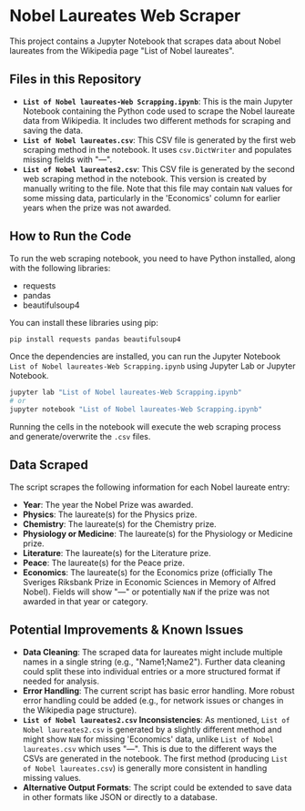 # Nobel Laureates Web Scraper

This project contains a Jupyter Notebook that scrapes data about Nobel laureates from the Wikipedia page "List of Nobel laureates".

## Files in this Repository

*   **`List of Nobel laureates-Web Scrapping.ipynb`**: This is the main Jupyter Notebook containing the Python code used to scrape the Nobel laureate data from Wikipedia. It includes two different methods for scraping and saving the data.
*   **`List of Nobel laureates.csv`**: This CSV file is generated by the first web scraping method in the notebook. It uses `csv.DictWriter` and populates missing fields with "—".
*   **`List of Nobel laureates2.csv`**: This CSV file is generated by the second web scraping method in the notebook. This version is created by manually writing to the file. Note that this file may contain `NaN` values for some missing data, particularly in the 'Economics' column for earlier years when the prize was not awarded.

## How to Run the Code

To run the web scraping notebook, you need to have Python installed, along with the following libraries:

*   requests
*   pandas
*   beautifulsoup4

You can install these libraries using pip:

```bash
pip install requests pandas beautifulsoup4
```

Once the dependencies are installed, you can run the Jupyter Notebook `List of Nobel laureates-Web Scrapping.ipynb` using Jupyter Lab or Jupyter Notebook.

```bash
jupyter lab "List of Nobel laureates-Web Scrapping.ipynb"
# or
jupyter notebook "List of Nobel laureates-Web Scrapping.ipynb"
```

Running the cells in the notebook will execute the web scraping process and generate/overwrite the `.csv` files.

## Data Scraped

The script scrapes the following information for each Nobel laureate entry:

*   **Year**: The year the Nobel Prize was awarded.
*   **Physics**: The laureate(s) for the Physics prize.
*   **Chemistry**: The laureate(s) for the Chemistry prize.
*   **Physiology or Medicine**: The laureate(s) for the Physiology or Medicine prize.
*   **Literature**: The laureate(s) for the Literature prize.
*   **Peace**: The laureate(s) for the Peace prize.
*   **Economics**: The laureate(s) for the Economics prize (officially The Sveriges Riksbank Prize in Economic Sciences in Memory of Alfred Nobel). Fields will show "—" or potentially `NaN` if the prize was not awarded in that year or category.

## Potential Improvements & Known Issues

*   **Data Cleaning**: The scraped data for laureates might include multiple names in a single string (e.g., "Name1;Name2"). Further data cleaning could split these into individual entries or a more structured format if needed for analysis.
*   **Error Handling**: The current script has basic error handling. More robust error handling could be added (e.g., for network issues or changes in the Wikipedia page structure).
*   **`List of Nobel laureates2.csv` Inconsistencies**: As mentioned, `List of Nobel laureates2.csv` is generated by a slightly different method and might show `NaN` for missing 'Economics' data, unlike `List of Nobel laureates.csv` which uses "—". This is due to the different ways the CSVs are generated in the notebook. The first method (producing `List of Nobel laureates.csv`) is generally more consistent in handling missing values.
*   **Alternative Output Formats**: The script could be extended to save data in other formats like JSON or directly to a database.
